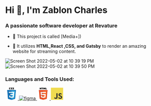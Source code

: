 <h1 align="left">Hi 👋, I'm Zablon Charles</h1>
<h3 align="left">A passionate software developer at Revature</h3>

- 🔭 This project is called [Media+]) 

- 🌱 It utilizes **HTML,React ,CSS, and Gatsby** to render an amazing website for streaming content.

<img width="742" alt="Screen Shot 2022-05-02 at 10 39 19 PM" src="https://user-images.githubusercontent.com/74889517/166397029-ce781df0-0b30-4324-b236-862c3bb57291.png">

<img width="742" alt="Screen Shot 2022-05-02 at 10 39 50 PM" src="https://user-images.githubusercontent.com/74889517/166397036-762bc9b1-d65c-4ea1-9898-ebcb2126d0f6.png">






<p align="left">
</p>

<h3 align="left">Languages and Tools Used:</h3>
<p align="left"> <a href="https://www.w3schools.com/css/" target="_blank" rel="noreferrer"> <img src="https://raw.githubusercontent.com/devicons/devicon/master/icons/css3/css3-original-wordmark.svg" alt="css3" width="40" height="40"/> </a> <a href="https://www.figma.com/" target="_blank" rel="noreferrer"> <img src="https://www.vectorlogo.zone/logos/figma/figma-icon.svg" alt="figma" width="40" height="40"/> </a> <a href="https://www.w3.org/html/" target="_blank" rel="noreferrer"> <img src="https://raw.githubusercontent.com/devicons/devicon/master/icons/html5/html5-original-wordmark.svg" alt="html5" width="40" height="40"/> </a> <a href="https://developer.mozilla.org/en-US/docs/Web/JavaScript" target="_blank" rel="noreferrer"> <img src="https://raw.githubusercontent.com/devicons/devicon/master/icons/javascript/javascript-original.svg" alt="javascript" width="40" height="40"/> </a> <a href="https://reactjs.org/" target="_blank" rel="noreferrer"> 
